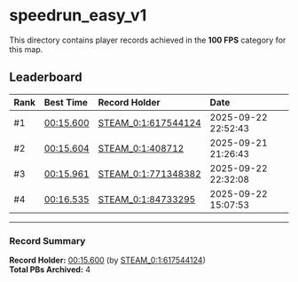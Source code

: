 # speedrun_easy_v1

This directory contains player records achieved in the **100 FPS** category for this map.

## Leaderboard

| Rank | Best Time | Record Holder | Date                |
| :--- | :-------- | :------------ | :------------------ |
| #1   | [00:15.600](./00015600_STEAM_0_1_617544124_20250922-225243.zip) | [STEAM_0:1:617544124](https://speedrun16.com/profile/STEAM_0:1:617544124)   | 2025-09-22 22:52:43 |
| #2   | [00:15.604](./00015604_STEAM_0_1_408712_20250921-212643.zip) | [STEAM_0:1:408712](https://speedrun16.com/profile/STEAM_0:1:408712)   | 2025-09-21 21:26:43 |
| #3   | [00:15.961](./00015961_STEAM_0_1_771348382_20250922-223208.zip) | [STEAM_0:1:771348382](https://speedrun16.com/profile/STEAM_0:1:771348382)   | 2025-09-22 22:32:08 |
| #4   | [00:16.535](./00016535_STEAM_0_1_84733295_20250922-150753.zip) | [STEAM_0:1:84733295](https://speedrun16.com/profile/STEAM_0:1:84733295)   | 2025-09-22 15:07:53 |

---

### Record Summary
**Record Holder:** [00:15.600](./00015600_STEAM_0_1_617544124_20250922-225243.zip) (by [STEAM_0:1:617544124](https://speedrun16.com/profile/STEAM_0:1:617544124))  
**Total PBs Archived:** 4